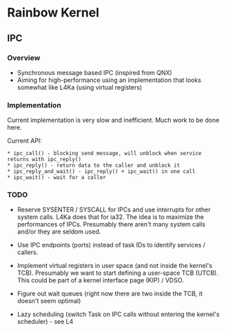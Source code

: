 Rainbow Kernel
==============


IPC
---

### Overview

* Synchronous message based IPC (inspired from QNX)
* Aiming for high-performance using an implementation that looks somewhat like L4Ka (using virtual registers)


### Implementation

Current implementation is very slow and inefficient. Much work to be done here.

Current API:

    * ipc_call() - blocking send message, will unblock when service returns with ipc_reply()
    * ipc_reply() - return data to the caller and unblock it
    * ipc_reply_and_wait() - ipc_reply() + ipc_wait() in one call
    * ipc_wait() - wait for a caller


### TODO

* Reserve SYSENTER / SYSCALL for IPCs and use interrupts for other system calls. L4Ka does that for ia32.
The idea is to maximize the performances of IPCs. Presumably there aren't many system calls and/or they are seldom used.

* Use IPC endpoints (ports) instead of task IDs to identify services / callers.

* Implement virtual registers in user space (and not inside the kernel's TCB). Presumably we want to start defining a user-space TCB (UTCB).
This could be part of a kernel interface page (KIP) / VDSO.

* Figure out wait queues (right now there are two inside the TCB, it doesn't seem optimal)

* Lazy scheduling (switch Task on IPC calls without entering the kernel's scheduler) - see L4


